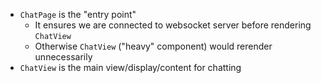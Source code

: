 - `ChatPage` is the "entry point"
  - It ensures we are connected to websocket server before rendering `ChatView`
  - Otherwise `ChatView` ("heavy" component) would rerender unnecessarily
- `ChatView` is the main view/display/content for chatting
